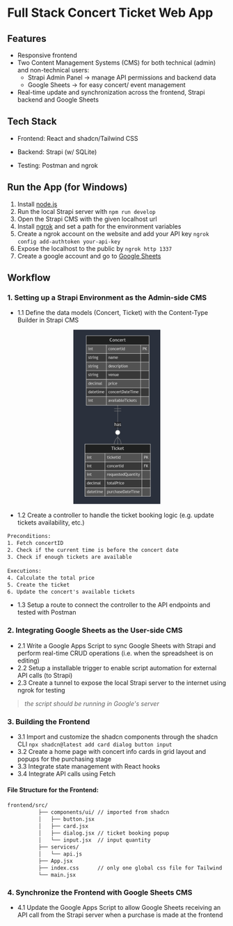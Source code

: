 # Full Stack Concert Ticket Web App

## Features
- Responsive frontend
- Two Content Management Systems (CMS) for both technical (admin) and non-technical users:
  - Strapi Admin Panel -> manage API permissions and backend data
  - Google Sheets -> for easy concert/ event management
- Real-time update and synchronization across the frontend, Strapi backend and Google Sheets

## Tech Stack
- Frontend: React and shadcn/Tailwind CSS
- Backend: Strapi (w/ SQLite)

- Testing: Postman and ngrok

## Run the App (for Windows)
1. Install [node.js](https://nodejs.org/en) 
2. Run the local Strapi server with ``` npm run develop ```
3. Open the Strapi CMS with the given localhost url
4. Install [ngrok](https://ngrok.com/) and set a path for the environment variables
5. Create a ngrok account on the website and add your API key ```ngrok config add-authtoken your-api-key```
6. Expose the localhost to the public by ```ngrok http 1337```
7. Create a google account and go to [Google Sheets](https://docs.google.com/spreadsheets/)

## Workflow
### 1. Setting up a Strapi Environment as the Admin-side CMS
- 1.1 Define the data models (Concert, Ticket) with the Content-Type Builder in Strapi CMS

<div style="text-align: center;">
  <img src="readme-images/er-diagram.png" width="200" height="400">
</div>

- 1.2 Create a controller to handle the ticket booking logic (e.g. update tickets availability, etc.)

```
Preconditions:
1. Fetch concertID
2. Check if the current time is before the concert date
3. Check if enough tickets are available

Executions:
4. Calculate the total price
5. Create the ticket
6. Update the concert's available tickets
```

- 1.3 Setup a route to connect the controller to the API endpoints and tested with Postman

### 2. Integrating Google Sheets as the User-side CMS
- 2.1 Write a Google Apps Script to sync Google Sheets with Strapi and perform real-time CRUD operations (i.e. when the spreadsheet is on editing)
- 2.2 Setup a installable trigger to enable script automation for external API calls (to Strapi)
- 2.3 Create a tunnel to expose the local Strapi server to the internet using ngrok for testing
> *the script should be running in Google's server*

### 3. Building the Frontend
- 3.1 Import and customize the shadcn components through the shadcn CLI ```npx shadcn@latest add card dialog button input```
- 3.2 Create a home page with concert info cards in grid layout and popups for the purchasing stage
- 3.3 Integrate state management with React hooks
- 3.4 Integrate API calls using Fetch

#### File Structure for the Frontend:
```
frontend/src/
          ├── components/ui/ // imported from shadcn
          │   ├── button.jsx
          │   ├── card.jsx
          │   ├── dialog.jsx // ticket booking popup
          │   └── input.jsx  // input quantity
          ├── services/
          │   └── api.js
          ├── App.jsx
          ├── index.css      // only one global css file for Tailwind
          └── main.jsx
```

### 4. Synchronize the Frontend with Google Sheets CMS
- 4.1 Update the Google Apps Script to allow Google Sheets receiving an API call from the Strapi server when a purchase is made at the frontend

<!-- ## Improvement
### Data Models
- add user auth
- add a booking period
- add seat preferences and different ticket price point -->